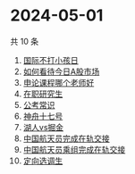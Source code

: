 # 2024-05-01

共 10 条

<!-- BEGIN -->
<!-- 最后更新时间 Wed May 01 2024 02:16:49 GMT+0800 (China Standard Time) -->

1. [国际不打小孩日](https://www.zhihu.com/search?q=国际不打小孩日)
1. [如何看待今日A股市场](https://www.zhihu.com/search?q=如何看待今日A股市场)
1. [申论课程哪个老师好](https://www.zhihu.com/search?q=申论课程哪个老师好)
1. [在职研究生](https://www.zhihu.com/search?q=在职研究生)
1. [公考常识](https://www.zhihu.com/search?q=公考常识)
1. [神舟十七号](https://www.zhihu.com/search?q=神舟十七号)
1. [湖人vs掘金](https://www.zhihu.com/search?q=湖人vs掘金)
1. [中国航天员完成在轨交接](https://www.zhihu.com/search?q=中国航天员完成在轨交接)
1. [中国航天员乘组完成在轨交接](https://www.zhihu.com/search?q=中国航天员乘组完成在轨交接)
1. [定向选调生](https://www.zhihu.com/search?q=定向选调生)

<!-- END -->
